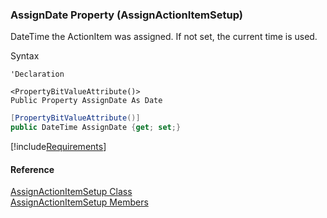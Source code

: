 ﻿### AssignDate Property (AssignActionItemSetup)

DateTime the ActionItem was assigned. If not set, the current time is used.

Syntax

```vbnet
'Declaration

<PropertyBitValueAttribute()>
Public Property AssignDate As Date
```

```csharp
[PropertyBitValueAttribute()]
public DateTime AssignDate {get; set;}
```

[!include[Requirements](../partials/requirements.md)]

#### Reference

[AssignActionItemSetup Class](FChoice.Toolkits.Clarify~FChoice.Toolkits.Clarify.Sales.AssignActionItemSetup.md)  
[AssignActionItemSetup Members](FChoice.Toolkits.Clarify~FChoice.Toolkits.Clarify.Sales.AssignActionItemSetup_members.md)